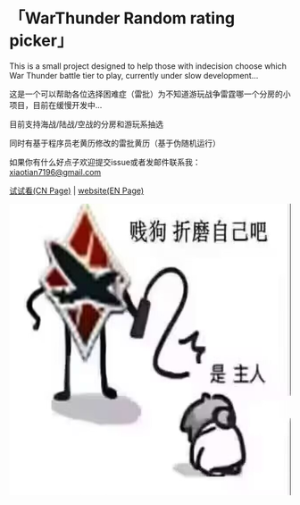 # 「WarThunder Random rating picker」

This is a small project designed to help those with indecision choose which War Thunder battle tier to play, currently under slow development...

这是一个可以帮助各位选择困难症（雷批）为不知道游玩战争雷霆哪一个分房的小项目，目前在缓慢开发中...

目前支持海战/陆战/空战的分房和游玩系抽选

同时有基于程序员老黄历修改的雷批黄历（基于伪随机运行）

如果你有什么好点子欢迎提交issue或者发邮件联系我：xiaotian7196@gmail.com

[试试看(CN Page)](https://wt.koten.top/) | 
[website(EN Page)](https://wt.koten.top/index_en.html)

<img src="https://github.com/xiaotian7196/War-Thunder-Random-rating-picker/blob/3ac88c89cc17a9004bd18188311edf1a26dbd7d9/1.jpg" height="522px">
